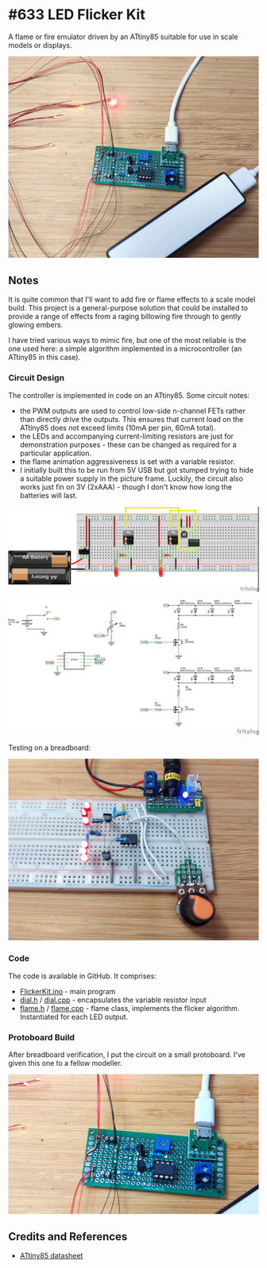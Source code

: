 # #633 LED Flicker Kit

A flame or fire emulator driven by an ATtiny85 suitable for use in scale models or displays.

![Build](./assets/FlickerKit_build.jpg?raw=true)

## Notes

It is quite common that I'll want to add fire or flame effects to a scale model build.
This project is a general-purpose solution that could be installed to provide a range of effects
from a raging billowing fire through to gently glowing embers.

I have tried various ways to mimic fire, but one of the most reliable is the one used here:
a simple algorithm implemented in a microcontroller (an ATtiny85 in this case).

### Circuit Design

The controller is implemented in code on an ATtiny85. Some circuit notes:

* the PWM outputs are used to control low-side n-channel FETs rather than directly drive the outputs. This ensures that current load on the ATtiny85 does not exceed limits (10mA per pin, 60mA total).
* the LEDs and accompanying current-limiting resistors are just for demonstration purposes - these can be changed as required for a particular application.
* the flame animation aggressiveness is set with a variable resistor.
* I initially built this to be run from 5V USB but got stumped trying to hide a suitable power supply in the picture frame. Luckily, the circuit also works just fin on 3V (2xAAA) - though I don't know how long the batteries will last.

![bb](./assets/FlickerKit_bb.jpg?raw=true)

![schematic](./assets/FlickerKit_schematic.jpg?raw=true)

Testing on a breadboard:

![bb_build](./assets/FlickerKit_bb_build.jpg?raw=true)

### Code

The code is available in GitHub. It comprises:

* [FlickerKit.ino](./FlickerKit.ino) - main program
* [dial.h](./dial.h) / [dial.cpp](./dial.cpp) - encapsulates the variable resistor input
* [flame.h](./flame.h) / [flame.cpp](./flame.cpp) - flame class, implements the flicker algorithm. Instantiated for each LED output.

### Protoboard Build

After breadboard verification, I put the circuit on a small protoboard.
I've given this one to a fellow modeller.

![protoboard_build](./assets/protoboard_build.jpg?raw=true)

## Credits and References

* [ATtiny85 datasheet](https://www.microchip.com/en-us/product/ATTINY85)
